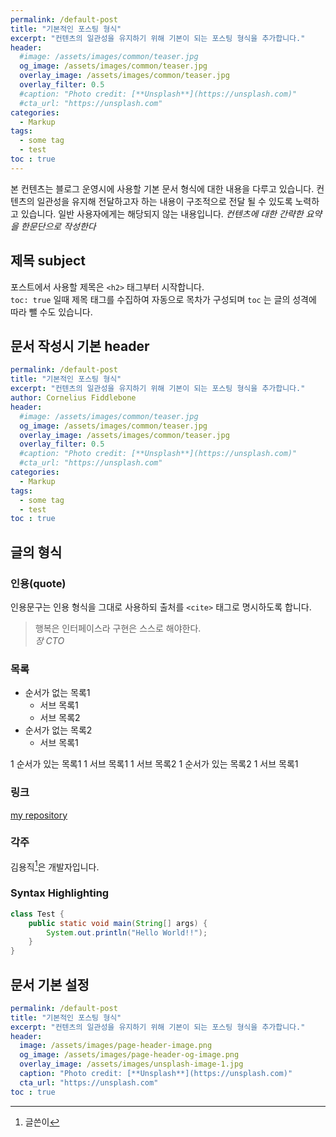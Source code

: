 ```yaml
---
permalink: /default-post
title: "기본적인 포스팅 형식"
excerpt: "컨텐츠의 일관성을 유지하기 위해 기본이 되는 포스팅 형식을 추가합니다."
header:
  #image: /assets/images/common/teaser.jpg
  og_image: /assets/images/common/teaser.jpg
  overlay_image: /assets/images/common/teaser.jpg
  overlay_filter: 0.5
  #caption: "Photo credit: [**Unsplash**](https://unsplash.com)"
  #cta_url: "https://unsplash.com"
categories:
  - Markup
tags: 
  - some tag
  - test
toc : true
---
```


본 컨텐츠는 블로그 운영시에 사용할 기본 문서 형식에 대한 내용을 다루고 있습니다.
컨텐츠의 일관성을 유지해 전달하고자 하는 내용이 구조적으로 전달 될 수 있도록 노력하고 있습니다.
일반 사용자에게는 해당되지 않는 내용입니다. *컨텐츠에 대한 간략한 요약을 한문단으로 작성한다*


## 제목 subject

포스트에서 사용할 제목은 `<h2>` 태그부터 시작합니다.  
`toc: true` 일때 제목 태그를 수집하여 자동으로 목차가 구성되며 `toc` 는 글의 성격에 따라
뺄 수도 있습니다.


## 문서 작성시 기본 header
```yaml
permalink: /default-post
title: "기본적인 포스팅 형식"
excerpt: "컨텐츠의 일관성을 유지하기 위해 기본이 되는 포스팅 형식을 추가합니다."
author: Cornelius Fiddlebone
header:
  #image: /assets/images/common/teaser.jpg
  og_image: /assets/images/common/teaser.jpg
  overlay_image: /assets/images/common/teaser.jpg
  overlay_filter: 0.5
  #caption: "Photo credit: [**Unsplash**](https://unsplash.com)"
  #cta_url: "https://unsplash.com"
categories:
  - Markup
tags: 
  - some tag
  - test
toc : true
```

## 글의 형식

### 인용(quote)

인용문구는 인용 형식을 그대로 사용하되 출처를 `<cite>` 태그로 명시하도록 합니다.

> 행복은 인터페이스라 구현은 스스로 해야한다.  
> <cite>장 CTO</cite>

### 목록

* 순서가 없는 목록1
  * 서브 목록1
  * 서브 목록2
* 순서가 없는 목록2
  * 서브 목록1

1 순서가 있는 목록1
  1 서브 목록1
  1 서브 목록2
1 순서가 있는 목록2
  1 서브 목록1


### 링크

[my repository](http://github.com/binarythink)


### 각주

김용직[^yongjik]은 개발자입니다.

[^yongjik]: 글쓴이



### Syntax Highlighting

```java
class Test {
    public static void main(String[] args) {
        System.out.println("Hello World!!");
    }
}
```

## 문서 기본 설정

```yaml
permalink: /default-post
title: "기본적인 포스팅 형식"
excerpt: "컨텐츠의 일관성을 유지하기 위해 기본이 되는 포스팅 형식을 추가합니다."
header:
  image: /assets/images/page-header-image.png
  og_image: /assets/images/page-header-og-image.png
  overlay_image: /assets/images/unsplash-image-1.jpg
  caption: "Photo credit: [**Unsplash**](https://unsplash.com)"
  cta_url: "https://unsplash.com"
toc : true
``` 